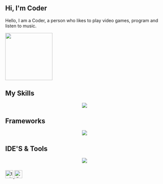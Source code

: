 <h2 align="left">Hi, I'm Coder</h2>

Hello, I am a Coder, a person who likes to play video games, program and listen to music.

<img align="top" height="150" src="https://i.imgur.com/8zDzq3c.gif"  />

###

## My Skills

<p align="center">
  <a href="https://github.com/CoderInLinux">
    <img src="https://skillicons.dev/icons?i=ts,js,java"/>
  </a>
</p>

###

## Frameworks

<p align="center">
  <a href="https://github.com/CoderInLinux">
    <img src="https://skillicons.dev/icons?i=discordjs,nodejs"/>
  </a>
</p>

###

## IDE'S & Tools

<p align="center">
  <a href="https://github.com/CoderInLinux">
    <img src="https://skillicons.dev/icons?i=git,idea,linux,vscode,discord"/>
  </a>
</p>

###

<div align="left">
  <a href="https://www.twitch.tv/coderinlinux"><img src="https://img.shields.io/static/v1?message=Twitch&logo=twitch&label=&color=9146FF&logoColor=white&labelColor=&style=for-the-badge" height="25" alt="twitch logo"  /> </a>
  <a href="https://discord.com/users/1058988510457102478"> <img src="https://img.shields.io/static/v1?message=Discord&logo=discord&label=&color=7289DA&logoColor=white&labelColor=&style=for-the-badge" height="25" alt="discord logo"  /> </a>
</div>

###

<br clear="both">

###
